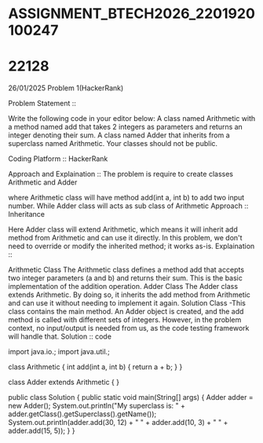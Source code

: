 # ASSIGNMENT_BTECH2026_2201920100247
# 22128

26/01/2025
Problem 1(HackerRank)

Problem Statement ::

Write the following code in your editor below: A class named Arithmetic with a method named add that takes 2 integers as parameters and returns an integer denoting their sum. A class named Adder that inherits from a superclass named Arithmetic. Your classes should not be public.

Coding Platform :: HackerRank

Approach and Explaination :: The problem is require to create classes Arithmetic and Adder

where Arithmetic class will have method add(int a, int b) to add two input number.
While Adder class will acts as sub class of Arithmetic
Approach :: Inheritance

Here Adder class will extend Arithmetic, which means it will inherit add method from Arithmetic and can use it directly. In this problem, we don't need to override or modify the inherited method; it works as-is.
Explaination ::

Arithmetic Class
The Arithmetic class defines a method add that accepts two integer parameters (a and b) and returns their sum. This is the basic implementation of the addition operation.
Adder Class
The Adder class extends Arithmetic. By doing so, it inherits the add method from Arithmetic and can use it without needing to implement it again.
Solution Class -This class contains the main method. An Adder object is created, and the add method is called with different sets of integers. However, in the problem context, no input/output is needed from us, as the code testing framework will handle that.
Solution :: code

import java.io.; import java.util.;

class Arithmetic { int add(int a, int b) { return a + b; } }

class Adder extends Arithmetic { }

public class Solution { public static void main(String[] args) { Adder adder = new Adder(); System.out.println("My superclass is: " + adder.getClass().getSuperclass().getName()); System.out.println(adder.add(30, 12) + " " + adder.add(10, 3) + " " + adder.add(15, 5)); } }
